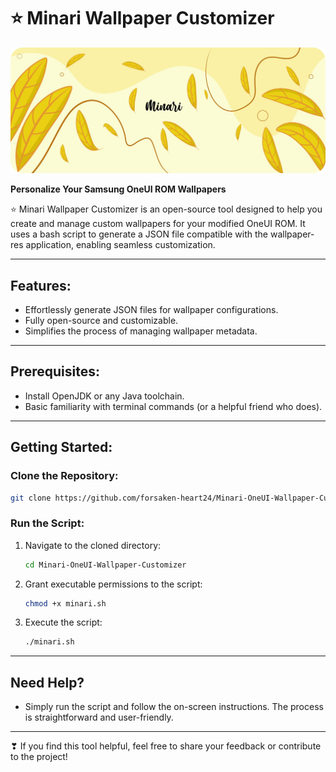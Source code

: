 # ⭐ Minari Wallpaper Customizer

![minari-banner](https://github.com/forsaken-heart24/i_dont_want_to_be_an_weirdo/blob/main/banner_images/minari_banner.png?raw=true)

**Personalize Your Samsung OneUI ROM Wallpapers**

⭐️ Minari Wallpaper Customizer is an open-source tool designed to help you create and manage custom wallpapers for your modified OneUI ROM. It uses a bash script to generate a JSON file compatible with the wallpaper-res application, enabling seamless customization.

---

## Features:
- Effortlessly generate JSON files for wallpaper configurations.
- Fully open-source and customizable.
- Simplifies the process of managing wallpaper metadata.

---

## Prerequisites:
- Install OpenJDK or any Java toolchain.
- Basic familiarity with terminal commands (or a helpful friend who does).

---

## Getting Started:

### Clone the Repository:
```bash
git clone https://github.com/forsaken-heart24/Minari-OneUI-Wallpaper-Customizer
```

### Run the Script:
1. Navigate to the cloned directory:
    ```bash
    cd Minari-OneUI-Wallpaper-Customizer
    ```
2. Grant executable permissions to the script:
    ```bash
    chmod +x minari.sh
    ```
3. Execute the script:
    ```bash
    ./minari.sh
    ```

---

## Need Help?
- Simply run the script and follow the on-screen instructions. The process is straightforward and user-friendly.

---

❣ If you find this tool helpful, feel free to share your feedback or contribute to the project!